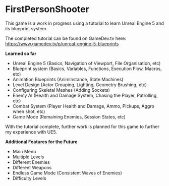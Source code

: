 # FirstPersonShooter
This game is a work in progress using a tutorial to learn Unreal Engine 5 and its blueprint system. 

The completed tutorial can be found on GameDev.tv here: https://www.gamedev.tv/p/unreal-engine-5-blueprints

**Learned so far**
- Unreal Engine 5 (Basics, Navigation of Viewport, File Organisation, etc)
- Blueprint system (Basics, Variables, Functions, Execution Flow, Macros, etc)
- Animation Blueprints (AnimInstance, State Machines)
- Level Design (Actor Grouping, Lighting, Geometry Brushing, etc)
- Configuring Skeletal Meshes (Adding Sockets)
- Enemy AI (Health and Damage System, Chasing the Player, Patrolling, etc)
- Combat System (Player Health and Damage, Ammo, Pickups, Aggro when shot, etc)
- Game Mode (Remaining Enemies, Session States, etc)

With the tutorial complete, further work is planned for this game to further my experience with UE5.

**Additional Features for the Future**
- Main Menu
- Multiple Levels
- Different Enemies
- Different Weapons
- Endless Game Mode (Consistent Waves of Enemies)
- Difficulty Levels


